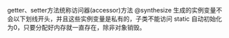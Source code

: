 getter、setter方法统称访问器(accessor)方法
@synthesize 生成的实例变量不会以下划线开头，并且这些实例变量是私有的，子类不能访问
static 自动初始化为0，只要分配好内存就一直存在，除非对象销毁。